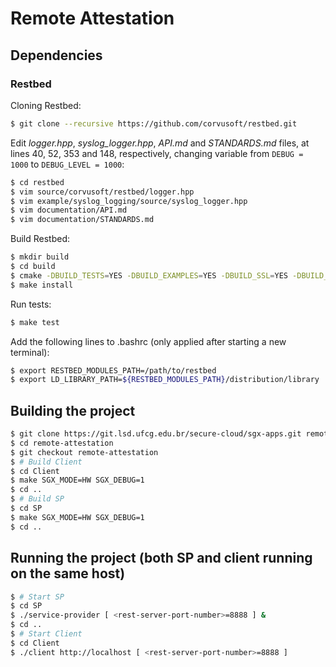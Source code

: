 # Remote Attestation

## Dependencies

### Restbed

Cloning Restbed:
```bash
$ git clone --recursive https://github.com/corvusoft/restbed.git
```

Edit *logger.hpp*, *syslog_logger.hpp*, *API.md* and *STANDARDS.md* files, at lines 40, 52, 353 and 148, respectively, changing variable from `DEBUG = 1000` to `DEBUG_LEVEL = 1000`:
```bash
$ cd restbed
$ vim source/corvusoft/restbed/logger.hpp
$ vim example/syslog_logging/source/syslog_logger.hpp
$ vim documentation/API.md
$ vim documentation/STANDARDS.md
```

Build Restbed:
```bash
$ mkdir build
$ cd build
$ cmake -DBUILD_TESTS=YES -DBUILD_EXAMPLES=YES -DBUILD_SSL=YES -DBUILD_SHARED=YES -DCMAKE_CXX_COMPILER=/path/to/g++-4.9 ..
$ make install
```

Run tests:
```bash
$ make test
```

Add the following lines to .bashrc (only applied after starting a new terminal):
```bash
$ export RESTBED_MODULES_PATH=/path/to/restbed
$ export LD_LIBRARY_PATH=${RESTBED_MODULES_PATH}/distribution/library
```

## Building the project
```bash
$ git clone https://git.lsd.ufcg.edu.br/secure-cloud/sgx-apps.git remote-attestation
$ cd remote-attestation
$ git checkout remote-attestation
$ # Build Client
$ cd Client
$ make SGX_MODE=HW SGX_DEBUG=1
$ cd ..
$ # Build SP
$ cd SP
$ make SGX_MODE=HW SGX_DEBUG=1
$ cd ..
```

## Running the project (both SP and client running on the same host)

```bash
$ # Start SP
$ cd SP
$ ./service-provider [ <rest-server-port-number>=8888 ] &
$ cd ..
$ # Start Client
$ cd Client
$ ./client http://localhost [ <rest-server-port-number>=8888 ]
```
